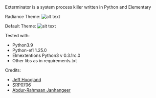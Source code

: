 Exterminator is a system process killer written in Python and Elementary

Radiance Theme:
![alt text](https://raw.githubusercontent.com/JeffHoogland/exterminator/master/screenshot/exterminator.png "Exterminator") 

Default Theme:
![alt text](https://raw.githubusercontent.com/JeffHoogland/exterminator/master/screenshot/exterminator-default.png "Exterminator")


Tested with:

- Python3.9
- Python-efl 1.25.0
- Elmextentions Python3 v 0.3.1rc.0
- Other libs as in requirements.txt

Credits: 
- [Jeff Hoogland](http://www.jeffhoogland.com/)
- [SRP0706](https://github.com/srp0706/)
- [Abdur-Rahmaan Janhangeer](https://www.compileralchemy.com)


